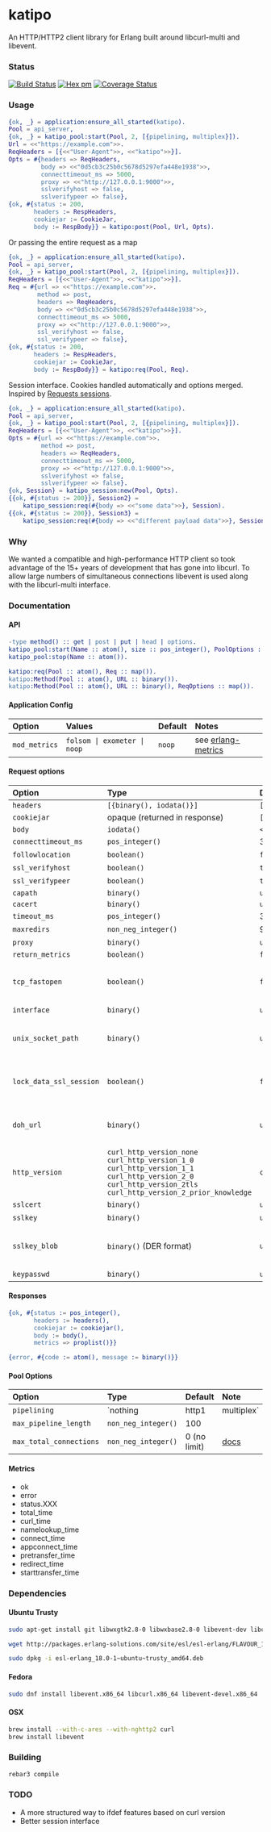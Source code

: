 katipo
=====

An HTTP/HTTP2 client library for Erlang built around libcurl-multi and libevent.

### Status

[![Build Status][travis_ci_image]][travis_ci]
[![Hex pm](http://img.shields.io/hexpm/v/katipo.svg?style=flat)](https://hex.pm/packages/katipo)
[![Coverage Status](https://coveralls.io/repos/github/puzza007/katipo/badge.svg?branch=master)](https://coveralls.io/github/puzza007/katipo?branch=master)

### Usage

```erlang
{ok, _} = application:ensure_all_started(katipo).
Pool = api_server,
{ok, _} = katipo_pool:start(Pool, 2, [{pipelining, multiplex}]).
Url = <<"https://example.com">>.
ReqHeaders = [{<<"User-Agent">>, <<"katipo">>}].
Opts = #{headers => ReqHeaders,
         body => <<"0d5cb3c25b0c5678d5297efa448e1938">>,
         connecttimeout_ms => 5000,
         proxy => <<"http://127.0.0.1:9000">>,
         sslverifyhost => false,
         sslverifypeer => false},
{ok, #{status := 200,
       headers := RespHeaders,
       cookiejar := CookieJar,
       body := RespBody}} = katipo:post(Pool, Url, Opts).
```

Or passing the entire request as a map

```erlang
{ok, _} = application:ensure_all_started(katipo).
Pool = api_server,
{ok, _} = katipo_pool:start(Pool, 2, [{pipelining, multiplex}]).
ReqHeaders = [{<<"User-Agent">>, <<"katipo">>}].
Req = #{url => <<"https://example.com">>.
        method => post,
        headers => ReqHeaders,
        body => <<"0d5cb3c25b0c5678d5297efa448e1938">>,
        connecttimeout_ms => 5000,
        proxy => <<"http://127.0.0.1:9000">>,
        ssl_verifyhost => false,
        ssl_verifypeer => false},
{ok, #{status := 200,
       headers := RespHeaders,
       cookiejar := CookieJar,
       body := RespBody}} = katipo:req(Pool, Req).
```

Session interface. Cookies handled automatically and options merged. Inspired by [Requests sessions](http://docs.python-requests.org/en/latest/user/advanced/#session-objects).

```erlang
{ok, _} = application:ensure_all_started(katipo).
Pool = api_server,
{ok, _} = katipo_pool:start(Pool, 2, [{pipelining, multiplex}]).
ReqHeaders = [{<<"User-Agent">>, <<"katipo">>}].
Opts = #{url => <<"https://example.com">>.
         method => post,
         headers => ReqHeaders,
         connecttimeout_ms => 5000,
         proxy => <<"http://127.0.0.1:9000">>,
         sslverifyhost => false,
         sslverifypeer => false}.
{ok, Session} = katipo_session:new(Pool, Opts).
{{ok, #{status := 200}}, Session2} =
    katipo_session:req(#{body => <<"some data">>}, Session).
{{ok, #{status := 200}}, Session3} =
    katipo_session:req(#{body => <<"different payload data">>}, Session2).
```

### Why

We wanted a compatible and high-performance HTTP client so took
advantage of the 15+ years of development that has gone into libcurl.
To allow large numbers of simultaneous connections libevent is used
along with the libcurl-multi interface.

### Documentation

#### API

```erlang
-type method() :: get | post | put | head | options.
katipo_pool:start(Name :: atom(), size :: pos_integer(), PoolOptions :: proplist()).
katipo_pool:stop(Name :: atom()).

katipo:req(Pool :: atom(), Req :: map()).
katipo:Method(Pool :: atom(), URL :: binary()).
katipo:Method(Pool :: atom(), URL :: binary(), ReqOptions :: map()).

```

#### Application Config
| Option | Values | Default | Notes |
|:-------|:-------|:--------|:------|
| `mod_metrics` | <code>folsom &#124; exometer &#124; noop</code> | `noop` | see [erlang-metrics](https://github.com/benoitc/erlang-metrics) |

#### Request options

| Option                  | Type                          | Default     | Notes                                                                               |
|:------------------------|:------------------------------|:------------|:------------------------------------------------------------------------------------|
| `headers`               | `[{binary(), iodata()}]`      | `[]`        |                                                                                     |
| `cookiejar`             | opaque (returned in response) | `[]`        |                                                                                     |
| `body`                  | `iodata()`                    | `<<>>`      |                                                                                     |
| `connecttimeout_ms`     | `pos_integer()`               | 30000       | [docs](https://curl.haxx.se/libcurl/c/CURLOPT_CONNECTTIMEOUT.html)                  |
| `followlocation`        | `boolean()`                   | `false`     | [docs](https://curl.haxx.se/libcurl/c/CURLOPT_FOLLOWLOCATION.html)                  |
| `ssl_verifyhost`        | `boolean()`                   | `true`      | [docs](https://curl.haxx.se/libcurl/c/CURLOPT_SSL_VERIFYHOST.html)                  |
| `ssl_verifypeer`        | `boolean()`                   | `true`      | [docs](https://curl.haxx.se/libcurl/c/CURLOPT_SSL_VERIFYPEER.html)                  |
| `capath`                | `binary()`                    | `undefined` |                                                                                     |
| `cacert`                | `binary()`                    | `undefined` |                                                                                     |
| `timeout_ms`            | `pos_integer()`               | 30000       |                                                                                     |
| `maxredirs`             | `non_neg_integer()`           | 9           |                                                                                     |
| `proxy`                 | `binary()`                    | `undefined` | [docs](https://curl.haxx.se/libcurl/c/CURLOPT_PROXY.html)                           |
| `return_metrics`        | `boolean()`                   | `false`     |                                                                                     |
| `tcp_fastopen`          | `boolean()`                   | `false`     | [docs](https://curl.haxx.se/libcurl/c/CURLOPT_TCP_FASTOPEN.html) curl >= 7.49.0     |
| `interface`             | `binary()`                    | `undefined` | [docs](https://curl.haxx.se/libcurl/c/CURLOPT_INTERFACE.html)                       |
| `unix_socket_path`      | `binary()`                    | `undefined` | [docs](https://curl.haxx.se/libcurl/c/CURLOPT_UNIX_SOCKET_PATH.html) curl >= 7.40.0 |
| `lock_data_ssl_session` | `boolean()`                   | `false`     | [docs](https://curl.haxx.se/libcurl/c/curl_share_setopt.html) curl >= 7.23.0        |
| `doh_url`               | `binary()`                    | `undefined` | [docs](https://curl.haxx.se/libcurl/c/CURLOPT_DOH_URL.html) curl >= 7.62.0          |
| `http_version`          | `curl_http_version_none` <br> `curl_http_version_1_0` <br> `curl_http_version_1_1` <br> `curl_http_version_2_0` <br> `curl_http_version_2tls` <br> `curl_http_version_2_prior_knowledge` | `curl_http_version_none` | [docs](https://curl.haxx.se/libcurl/c/CURLOPT_HTTP_VERSION.html) curl >= 7.62.0          |
| `sslcert`               | `binary()`                    | `undefined` | [docs](https://curl.haxx.se/libcurl/c/CURLOPT_SSLCERT.html)                       |
| `sslkey`                | `binary()`                    | `undefined` | [docs](https://curl.haxx.se/libcurl/c/CURLOPT_SSLKEY.html)                        |
| `sslkey_blob`           | `binary()` (DER format)       | `undefined` | [docs](https://curl.haxx.se/libcurl/c/CURLOPT_SSLKEY_BLOB.html) curl >= 7.71.0    |
| `keypasswd`             | `binary()`                    | `undefined` | [docs](https://curl.haxx.se/libcurl/c/CURLOPT_KEYPASSWD.html)                     |

#### Responses

```erlang
{ok, #{status := pos_integer(),
       headers := headers(),
       cookiejar := cookiejar(),
       body := body(),
       metrics => proplist()}}

{error, #{code := atom(), message := binary()}}
```

#### Pool Options

| Option                  | Type                          | Default      | Note                                                                                           |
|:------------------------|:------------------------------|:-------------|:-----------------------------------------------------------------------------------------------|
| `pipelining`            | `nothing | http1 | multiplex` | `nothing`    | HTTP pipelining [CURLMOPT_PIPELINING](https://curl.haxx.se/libcurl/c/CURLMOPT_PIPELINING.html) |
| `max_pipeline_length`   | `non_neg_integer()`           | 100          |                                                                                                |
| `max_total_connections` | `non_neg_integer()`           | 0 (no limit) | [docs](https://curl.haxx.se/libcurl/c/CURLMOPT_MAX_TOTAL_CONNECTIONS.html)                     |

#### Metrics

* ok
* error
* status.XXX
* total_time
* curl_time
* namelookup_time
* connect_time
* appconnect_time
* pretransfer_time
* redirect_time
* starttransfer_time

### Dependencies

#### Ubuntu Trusty

```sh
sudo apt-get install git libwxgtk2.8-0 libwxbase2.8-0 libevent-dev libcurl4-openssl-dev libcurl4-openssl-dev

wget http://packages.erlang-solutions.com/site/esl/esl-erlang/FLAVOUR_1_esl/esl-erlang_18.0-1~ubuntu~trusty_amd64.deb

sudo dpkg -i esl-erlang_18.0-1~ubuntu~trusty_amd64.deb
```
#### Fedora

```sh
sudo dnf install libevent.x86_64 libcurl.x86_64 libevent-devel.x86_64
```

#### OSX

```sh
brew install --with-c-ares --with-nghttp2 curl
brew install libevent
```

### Building

```sh
rebar3 compile
```

### TODO

* A more structured way to ifdef features based on curl version
* Better session interface

[travis_ci]: https://travis-ci.org/puzza007/katipo
[travis_ci_image]: https://travis-ci.org/puzza007/katipo.png
